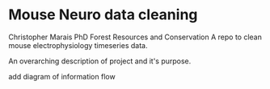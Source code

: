 # Mouse Neuro data cleaning
Christopher Marais
PhD Forest Resources and Conservation
A repo to clean mouse electrophysiology timeseries data.

An overarching description of project and it's purpose. 

add diagram of information flow
